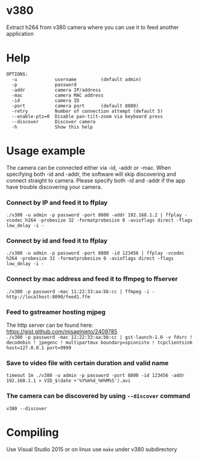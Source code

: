 # v380
Extract h264 from v380 camera where you can use it to feed another application

# Help
```
OPTIONS:
  -u              username         (default admin)
  -p              password
  -addr           camera IP/address
  -mac            camera MAC address
  -id             camera ID
  -port           camera port      (default 8800)
  -retry          Number of connection attempt (default 5)
  --enable-ptz=0  Disable pan-tilt-zoom via keyboard press
  --discover      Discover camera
  -h              Show this help
```

# Usage example
The camera can be connected either via -id, -addr or -mac. When specifying both -id and -addr, the software will skip discovering and connect straight to camera. Please specify both -id and -addr if the app have trouble discovering your camera.

### Connect by IP and feed it to ffplay
`./v380 -u admin -p password -port 8800 -addr 192.168.1.2 | ffplay -vcodec h264 -probesize 32 -formatprobesize 0 -avioflags direct -flags low_delay -i -`
### Connect by id and feed it to ffplay
`./v380 -u admin -p password -port 8800 -id 123456 | ffplay -vcodec h264 -probesize 32 -formatprobesize 0 -avioflags direct -flags low_delay -i -`
### Connect by mac address and feed it to ffmpeg to ffserver
`./v380 -p password -mac 11:22:33:aa:bb:cc | ffmpeg -i - http://localhost:8090/feed1.ffm`
### Feed to gstreamer hosting mjpeg
The http server can be found here: https://gist.github.com/misaelnieto/2409785  
`./v380 -p password -mac 11:22:33:aa:bb:cc | gst-launch-1.0 -v fdsrc ! decodebin ! jpegenc ! multipartmux boundary=spionisto ! tcpclientsink host=127.0.0.1 port=9999
`

### Save to video file with certain duration and valid name
`timeout 1m ./v380 -u admin -p password -port 8800 -id 123456 -addr 192.168.1.1 > VID_$(date +'%Y%m%d_%H%M%S').avi`
### The camera can be discovered by using `--discover` command
`v380 --discover`

# Compiling
Use Visual Studio 2015 or on linux use `make` under v380 subdirectory
